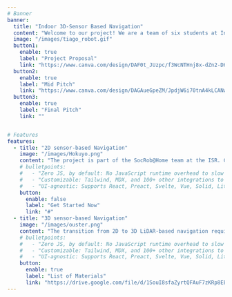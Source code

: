 ```yaml
---
# Banner
banner:
  title: "Indoor 3D-Sensor Based Navigation"
  content: "Welcome to our project! We are a team of six students at Instituto Superior Técnico (IST) within the ElectroCap Program, an initiative from the Department of Electrical and Computer Engineering (DEEC) under the 1st Cycle Integrated Project (PIC1). Along with SocRob@Home at the Institute For Robotics and Systems (ISR) we are working on a TIAGo robot, developing an indoor 3D-sensor based navigation."
  image: "/images/tiago_robot.gif"
  button1:
    enable: true
    label: "Project Proposal"
    link: "https://www.canva.com/design/DAF0t_JUzpc/f3WcNTHnj8x-dZn2-DHEHw/view?utm_content=DAF0t_JUzpc&utm_campaign=share_your_design&utm_medium=link&utm_source=shareyourdesignpanel"
  button2:
    enable: true
    label: "Mid Pitch"
    link: "https://www.canva.com/design/DAGAueGpeZM/JpdjW6i70tnA4kLCANwFoA/view?utm_content=DAGAueGpeZM&utm_campaign=designshare&utm_medium=link&utm_source=editor"
  button3:
    enable: true
    label: "Final Pitch"
    link: ""


# Features
features:
  - title: "2D sensor-based Navigation"
    image: "/images/Hokuyo.png"
    content: "The project is part of the SocRob@Home team at the ISR. Currently, the team uses Hokuyo sensors (2D LiDARs) to perform navigation. Although this approach works effectively, it has some limitations. This is where the PIC1 team steps in.<br><br> Navigation based on 3D LiDARs offers a much greater level of detail, however, it is more computationally challenging. For this reason, it is not common for indoor robots to use this type of sensor. Therefore, this is an emerging area of research and development, which is of great interest to this project."
    # bulletpoints:
    #   - "Zero JS, by default: No JavaScript runtime overhead to slow you down."
    #   - "Customizable: Tailwind, MDX, and 100+ other integrations to choose from."
    #   - "UI-agnostic: Supports React, Preact, Svelte, Vue, Solid, Lit and more."
    button:
      enable: false
      label: "Get Started Now"
      link: "#"
  - title: "3D sensor-based Navigation"
    image: "/images/ouster.png"
    content: "The transition from 2D to 3D LiDAR-based navigation requires the integration of Ouster OS1. This LiDAR will capture a 3D point cloud, offering substantial advantages, including the Z coordinate data acquisition.<br><br>For this project, it is necessary to adapt the entire navigation module, including mapping, localization and path planning/guidance, to take advantage of this information effectively. As part of the project, sub-teams were set up to deal with each of these tasks.<br><br>To access the list of materials used in this project, download the materials list."
    # bulletpoints:
    #   - "Zero JS, by default: No JavaScript runtime overhead to slow you down."
    #   - "Customizable: Tailwind, MDX, and 100+ other integrations to choose from."
    #   - "UI-agnostic: Supports React, Preact, Svelte, Vue, Solid, Lit and more."
    button:
      enable: true
      label: "List of Materials"
      link: "https://drive.google.com/file/d/1SouI8sfaZyrtQFAuF7zKRp8EEdvZR_NO/view?usp=sharing"
---
```

<!-- We're a dynamic team within the ElectroCap Program, an initiative from the Department of Electrical and Computer Engineering (DEEC) under the 1st Cycle Integrated Project (PIC1). Focused on improving 2D navigation for autonomous domestic mobile robots, our project involves installing a 3D LiDAR system.  -->